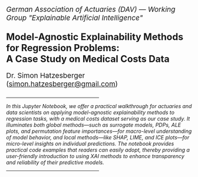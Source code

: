 <p style="font-size:19px; text-align:left; margin-top:    25px;"><i>German Association of Actuaries (DAV) — Working Group "Explainable Artificial Intelligence"</i></p>
<p style="font-size:25px; text-align:left; margin-bottom: 15px"><b>Model-Agnostic Explainability Methods for Regression Problems:<br>
A Case Study on Medical Costs Data</b></p>
<p style="font-size:19px; text-align:left; margin-bottom: 15px; margin-bottom: 25px">Dr. Simon Hatzesberger (<a href="mailto:simon.hatzesberger@gmail.com">simon.hatzesberger@gmail.com</a>)

<hr style="width:50%; height: 1px;">
<i>
In this Jupyter Notebook, we offer a practical walkthrough for actuaries and data scientists on applying model-agnostic explainability methods to regression tasks, with a medical costs dataset serving as our case study.
</i>

<i>
It illuminates both global methods—such as surrogate models, PDPs, ALE plots, and permutation feature importances—for macro-level understanding of model behavior, and local methods—like SHAP, LIME, and ICE plots—for micro-level insights on individual predictions.
</i>

<i>
The notebook provides practical code examples that readers can easily adopt, thereby providing a user-friendly introduction to using XAI methods to enhance transparency and reliability of their predictive models.
</i>
<hr style="width:50%; height: 1px;">
